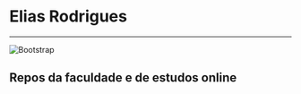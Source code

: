 # Elias Rodrigues
-----------------

![Bootstrap](https://img.shields.io/badge/bootstrap-%23563D7C.svg?style=for-the-badge&logo=bootstrap&logoColor=white)

## Repos da faculdade e de estudos online

